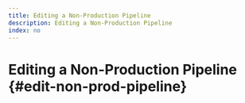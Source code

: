 ```yaml
---
title: Editing a Non-Production Pipeline
description: Editing a Non-Production Pipeline
index: no
---
```


# Editing a Non-Production Pipeline {#edit-non-prod-pipeline}

